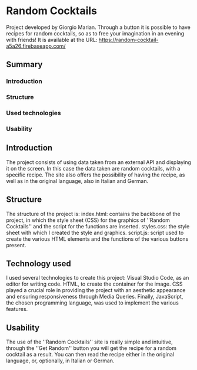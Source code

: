 # Random Cocktails

Project developed by Giorgio Marian.
Through a button it is possible to have recipes for random cocktails, so as to free your imagination in an evening with friends!
It is available at the URL: https://random-cocktail-a5a26.firebaseapp.com/


## Summary
### Introduction
### Structure
### Used technologies
### Usability


## Introduction

The project consists of using data taken from an external API and displaying it on the screen.
In this case the data taken are random cocktails, with a specific recipe.
The site also offers the possibility of having the recipe, as well as in the original language, also in Italian and German.


## Structure

The structure of the project is:
index.html: contains the backbone of the project, in which the style sheet (CSS) for the graphics of ''Random Cocktails'' and the script for the functions are inserted.
styles.css: the style sheet with which I created the style and graphics.
script.js: script used to create the various HTML elements and the functions of the various buttons present.


## Technology used

I used several technologies to create this project:
Visual Studio Code, as an editor for writing code.
HTML, to create the container for the image.
CSS played a crucial role in providing the project with an aesthetic appearance and ensuring responsiveness through Media Queries.
Finally, JavaScript, the chosen programming language, was used to implement the various features.


## Usability

The use of the ''Random Cocktails'' site is really simple and intuitive, through the ''Get Random'' button you will get the recipe for a random cocktail as a result.
You can then read the recipe either in the original language, or, optionally, in Italian or German.
